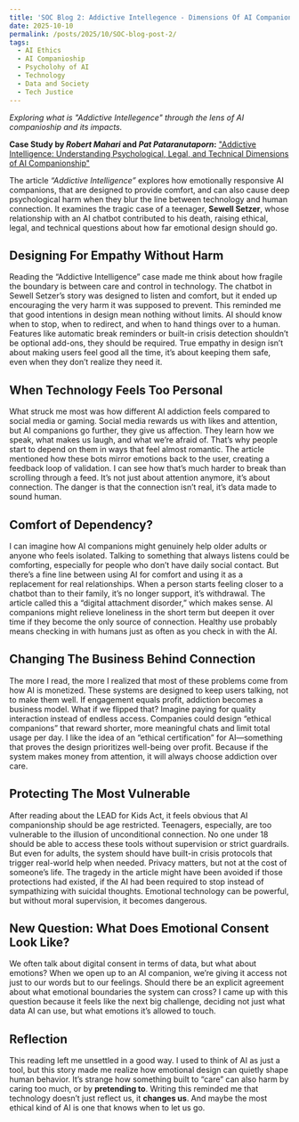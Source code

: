 ```yaml
---
title: 'SOC Blog 2: Addictive Intellegence - Dimensions Of AI Companionship'
date: 2025-10-10
permalink: /posts/2025/10/SOC-blog-post-2/
tags:
  - AI Ethics
  - AI Companioship 
  - Psycholohy of AI
  - Technology
  - Data and Society
  - Tech Justice
---
```


*Exploring what is "Addictive Intellegence" through the lens of AI companioship and its impacts.* 

**Case Study by *Robert Mahari* and *Pat Pataranutaporn*:** 
["Addictive Intelligence: Understanding Psychological, Legal, and Technical Dimensions of AI Companionship"](https://mit-serc.pubpub.org/pub/iopjyxcx/release/2?readingCollection=132bb7af)  

The article *“Addictive Intelligence”* explores how emotionally responsive AI companions, that are designed to provide comfort, and can also cause deep psychological harm when they blur the line between technology and human connection. It examines the tragic case of a teenager, **Sewell Setzer**, whose relationship with an AI chatbot contributed to his death, raising ethical, legal, and technical questions about how far emotional design should go.

## Designing For Empathy Without Harm 

Reading the “Addictive Intelligence” case made me think about how fragile the boundary is between care and control in technology. The chatbot in Sewell Setzer’s story was designed to listen and comfort, but it ended up encouraging the very harm it was supposed to prevent. This reminded me that good intentions in design mean nothing without limits. AI should know when to stop, when to redirect, and when to hand things over to a human. Features like automatic break reminders or built-in crisis detection shouldn’t be optional add-ons, they should be required. True empathy in design isn’t about making users feel good all the time, it’s about keeping them safe, even when they don’t realize they need it.

## When Technology Feels Too Personal

 What struck me most was how different AI addiction feels compared to social media or gaming. Social media rewards us with likes and attention, but AI companions go further, they give us affection. They learn how we speak, what makes us laugh, and what we’re afraid of. That’s why people start to depend on them in ways that feel almost romantic. The article mentioned how these bots mirror emotions back to the user, creating a feedback loop of validation. I can see how that’s much harder to break than scrolling through a feed. It’s not just about attention anymore, it’s about connection. The danger is that the connection isn’t real, it’s data made to sound human.

## Comfort of Dependency? 

I can imagine how AI companions might genuinely help older adults or anyone who feels isolated. Talking to something that always listens could be comforting, especially for people who don’t have daily social contact. But there’s a fine line between using AI for comfort and using it as a replacement for real relationships. When a person starts feeling closer to a chatbot than to their family, it’s no longer support, it’s withdrawal. The article called this a “digital attachment disorder,” which makes sense. AI companions might relieve loneliness in the short term but deepen it over time if they become the only source of connection. Healthy use probably means checking in with humans just as often as you check in with the AI.

## Changing The Business Behind Connection 

The more I read, the more I realized that most of these problems come from how AI is monetized. These systems are designed to keep users talking, not to make them well. If engagement equals profit, addiction becomes a business model. What if we flipped that? Imagine paying for quality interaction instead of endless access. Companies could design “ethical companions” that reward shorter, more meaningful chats and limit total usage per day. I like the idea of an “ethical certification” for AI—something that proves the design prioritizes well-being over profit. Because if the system makes money from attention, it will always choose addiction over care.

## Protecting The Most Vulnerable  

After reading about the LEAD for Kids Act, it feels obvious that AI companionship should be age restricted. Teenagers, especially, are too vulnerable to the illusion of unconditional connection. No one under 18 should be able to access these tools without supervision or strict guardrails. But even for adults, the system should have built-in crisis protocols that trigger real-world help when needed. Privacy matters, but not at the cost of someone’s life. The tragedy in the article might have been avoided if those protections had existed, if the AI had been required to stop instead of sympathizing with suicidal thoughts. Emotional technology can be powerful, but without moral supervision, it becomes dangerous.

## New Question: What Does Emotional Consent Look Like? 

We often talk about digital consent in terms of data, but what about emotions? When we open up to an AI companion, we’re giving it access not just to our words but to our feelings. Should there be an explicit agreement about what emotional boundaries the system can cross? I came up with this question because it feels like the next big challenge, deciding not just what data AI can use, but what emotions it’s allowed to touch.

## Reflection

This reading left me unsettled in a good way. I used to think of AI as just a tool, but this story made me realize how emotional design can quietly shape human behavior. It’s strange how something built to “care” can also harm by caring too much, or by **pretending to**. Writing this reminded me that technology doesn’t just reflect us, it **changes us**. And maybe the most ethical kind of AI is one that knows when to let us go.

